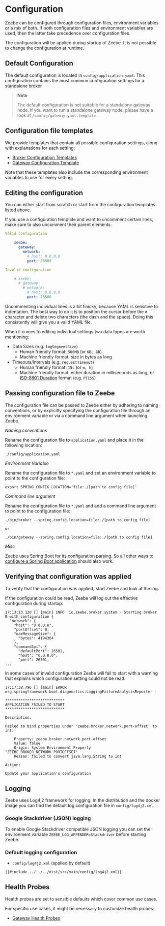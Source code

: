 # Configuration

Zeebe can be configured through configuration files, environment variables or a mix of both. If both configuration files and environment variables are used, then the latter take precedence over configuration files.

The configuration will be applied during startup of Zeebe. It is not possible to change the configuration at runtime.

## Default Configuration
The default configuration is located in `config/application.yaml`. This configuration contains the most common configuration settings for a standalone broker

> **Note**
>
> The default configuration is not suitable for a standalone gateway node. If you want to run a standalone gateway node, please have a look at `/config/gateway.yaml.template`


## Configuration file templates
We provide templates that contain all possible configuration settings, along with explanations for each setting:
* [Broker Configuration Templates](/appendix/broker-config-template.md)
* [Gateway Configuration Template](/appendix/gateway-config-template.md)

Note that these templates also include the corresponding environment variables to use for every setting.


## Editing the configuration
You can either start from scratch or start from the configuration templates listed above.

If you use a configuration template and want to uncomment certain lines, make sure to also uncomment their parent elements:

```yaml
Valid Configuration

    zeebe:
      gateway:
        network:
          # host: 0.0.0.0
          port: 26500

Invalid configuration

    # zeebe:
      # gateway:
        # network:
          # host: 0.0.0.0
          port: 26500
```

Uncommenting individual lines is a bit finicky, because YAML is sensitive to indentation. The best way to do it is to position the cursor before the `#` character and delete two characters (the dash and the space). Doing this consistently will give you a valid YAML file.

When it comes to editing individual settings two data types are worth mentioning:
* Data Sizes (e.g. `logSegmentSize`)
  * Human friendly format: `500MB` (or `KB, GB`)
  * Machine friendly format: size in bytes as long
* Timeouts/Intervals (e.g. `requestTimeout`)
  * Human friendly format: `15s` (or `m, h`)
  * Machine friendly format: either duration in milliseconds as long, or [ISO-8601 Duration](ttps://en.wikipedia.org/wiki/ISO_8601#Durations) format (e.g. `PT15S`)

## Passing configuration file to Zeebe

The configuration file can be passed to Zeebe either by adhering to naming conventions, or by explicitly specifying the configuration file through an environment variable or via a command line argument when launching Zeebe.

*Naming conventions*

Rename the configuration file to `application.yaml` and place it in the following location:
```shell script
./config/application.yaml
```

*Environment Variable*

Rename the configuration file to `*.yaml` and set an environment variable to point to the configuration file:
```shell script
export SPRING_CONFIG_LOCATION='file:./[path to config file]'
```

*Command line argument*

Rename the configuration file to `*.yaml` and add a command line argument to point to the configuration file:
```shell script
./bin/broker --spring.config.location=file:./[path to config file]

or

./bin/gateway --spring.config.location=file:./[path to config file]
```


*Misc*

Zeebe uses Spring Boot for its configuration parsing. So all other ways to [configure a Spring Boot application](https://docs.spring.io/spring-boot/docs/current/reference/html/spring-boot-features.html#boot-features-external-config) should also work.

## Verifying that configuration was applied
To verify that the configuration was applied, start Zeebe and look at the log.

If the configuration could be read, Zeebe will log out the effective configuration during startup:

```
17:13:13.120 [] [main] INFO  io.zeebe.broker.system - Starting broker 0 with configuration {
  "network": {
    "host": "0.0.0.0",
    "portOffset": 0,
    "maxMessageSize": {
      "bytes": 4194304
    },
    "commandApi": {
      "defaultPort": 26501,
      "host": "0.0.0.0",
      "port": 26501,
...
```

In some cases of invalid configuration Zeebe will fail to start with a warning that explains which configuration setting could not be read.
```
17:17:38.796 [] [main] ERROR org.springframework.boot.diagnostics.LoggingFailureAnalysisReporter -

***************************
APPLICATION FAILED TO START
***************************

Description:

Failed to bind properties under 'zeebe.broker.network.port-offset' to int:

    Property: zeebe.broker.network.port-offset
    Value: false
    Origin: System Environment Property "ZEEBE_BROKER_NETWORK_PORTOFFSET"
    Reason: failed to convert java.lang.String to int

Action:

Update your application's configuration
```

## Logging

Zeebe uses Log4j2 framework for logging. In the distribution and the docker image you can find the default log configuration file in `config/log4j2.xml`.

### Google Stackdriver (JSON) logging

To enable Google Stackdriver compatible JSON logging you can set the environment variable `ZEEBE_LOG_APPENDER=Stackdriver` before starting Zeebe.

### Default logging configuration

* `config/log4j2.xml` (applied by default)

```
{{#include ../../../dist/src/main/config/log4j2.xml}}
```

## Health Probes
Health probes are set to sensible defaults which cover common use cases.

For specific use cases, it might be necessary to customize health probes:
* [Gateway Health Probes](appendix/gateway-health-probes.md)
